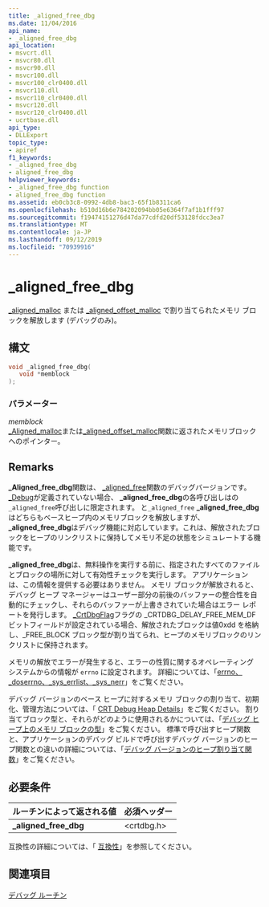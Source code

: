 ```yaml
---
title: _aligned_free_dbg
ms.date: 11/04/2016
api_name:
- _aligned_free_dbg
api_location:
- msvcrt.dll
- msvcr80.dll
- msvcr90.dll
- msvcr100.dll
- msvcr100_clr0400.dll
- msvcr110.dll
- msvcr110_clr0400.dll
- msvcr120.dll
- msvcr120_clr0400.dll
- ucrtbase.dll
api_type:
- DLLExport
topic_type:
- apiref
f1_keywords:
- _aligned_free_dbg
- aligned_free_dbg
helpviewer_keywords:
- _aligned_free_dbg function
- aligned_free_dbg function
ms.assetid: eb0cb3c8-0992-4db8-bac3-65f1b8311ca6
ms.openlocfilehash: b510d16b6e784202094bb05e6364f7af1b1fff97
ms.sourcegitcommit: f19474151276d47da77cdfd20df53128fdcc3ea7
ms.translationtype: MT
ms.contentlocale: ja-JP
ms.lasthandoff: 09/12/2019
ms.locfileid: "70939916"
---
```

# <a name="_aligned_free_dbg"></a>_aligned_free_dbg

[_aligned_malloc](aligned-malloc.md) または [_aligned_offset_malloc](aligned-offset-malloc.md) で割り当てられたメモリ ブロックを解放します (デバッグのみ)。

## <a name="syntax"></a>構文

```C
void _aligned_free_dbg(
   void *memblock
);
```

### <a name="parameters"></a>パラメーター

*memblock*<br/>
[_Aligned_malloc](aligned-malloc.md)または[_aligned_offset_malloc](aligned-offset-malloc.md)関数に返されたメモリブロックへのポインター。

## <a name="remarks"></a>Remarks

**_Aligned_free_dbg**関数は、 [_aligned_free](aligned-free.md)関数のデバッグバージョンです。 [_Debug](../../c-runtime-library/debug.md)が定義されていない場合、 **_aligned_free_dbg**の各呼び出しはの`_aligned_free`呼び出しに限定されます。 と`_aligned_free` **_aligned_free_dbg**はどちらもベースヒープ内のメモリブロックを解放しますが、 **_aligned_free_dbg**はデバッグ機能に対応しています。これは、解放されたブロックをヒープのリンクリストに保持してメモリ不足の状態をシミュレートする機能です。

**_aligned_free_dbg**は、無料操作を実行する前に、指定されたすべてのファイルとブロックの場所に対して有効性チェックを実行します。 アプリケーションは、この情報を提供する必要はありません。 メモリ ブロックが解放されると、デバッグ ヒープ マネージャーはユーザー部分の前後のバッファーの整合性を自動的にチェックし、それらのバッファーが上書きされていた場合はエラー レポートを発行します。 [_CrtDbgFlag](../../c-runtime-library/crtdbgflag.md)フラグの _CRTDBG_DELAY_FREE_MEM_DF ビットフィールドが設定されている場合、解放されたブロックは値0xdd を格納し、_FREE_BLOCK ブロック型が割り当てられ、ヒープのメモリブロックのリンクリストに保持されます。

メモリの解放でエラーが発生すると、エラーの性質に関するオペレーティング システムからの情報が `errno` に設定されます。 詳細については、「[errno、_doserrno、_sys_errlist、_sys_nerr](../../c-runtime-library/errno-doserrno-sys-errlist-and-sys-nerr.md)」をご覧ください。

デバッグ バージョンのベース ヒープに対するメモリ ブロックの割り当て、初期化、管理方法については、「 [CRT Debug Heap Details](/visualstudio/debugger/crt-debug-heap-details)」をご覧ください。 割り当てブロック型と、それらがどのように使用されるかについては、「[デバッグ ヒープ上のメモリ ブロックの型](/visualstudio/debugger/crt-debug-heap-details)」をご覧ください。 標準で呼び出すヒープ関数と、アプリケーションのデバッグ ビルドで呼び出すデバッグ バージョンのヒープ関数との違いの詳細については、「[デバッグ バージョンのヒープ割り当て関数](/visualstudio/debugger/debug-versions-of-heap-allocation-functions)」をご覧ください。

## <a name="requirements"></a>必要条件

|ルーチンによって返される値|必須ヘッダー|
|-------------|---------------------|
|**_aligned_free_dbg**|\<crtdbg.h>|

互換性の詳細については、「 [互換性](../../c-runtime-library/compatibility.md)」を参照してください。

## <a name="see-also"></a>関連項目

[デバッグ ルーチン](../../c-runtime-library/debug-routines.md)